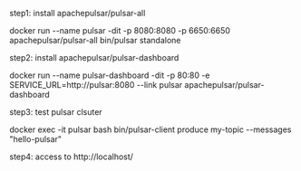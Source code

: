 step1: install apachepulsar/pulsar-all

docker run --name pulsar -dit -p 8080:8080 -p 6650:6650 apachepulsar/pulsar-all bin/pulsar standalone

step2: install apachepulsar/pulsar-dashboard

docker run --name pulsar-dashboard -dit -p 80:80 -e SERVICE_URL=http://pulsar:8080 --link pulsar apachepulsar/pulsar-dashboard

step3: test pulsar clsuter

docker exec -it pulsar bash bin/pulsar-client produce my-topic --messages "hello-pulsar"

step4: access to http://localhost/